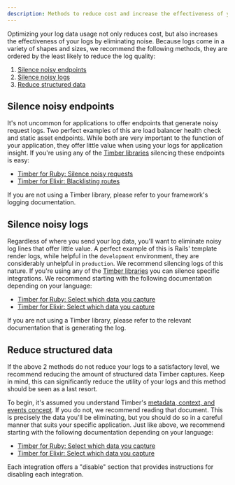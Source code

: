 ```yaml
---
description: Methods to reduce cost and increase the effectiveness of your logs.
---
```

Optimizing your log data usage not only reduces cost, but also increases the effectiveness of your logs by eliminating noise. Because logs come in a variety of shapes and sizes, we recommend the following methods, they are ordered by the least likely to reduce the log quality:

1. [Silence noisy endpoints](#silence-noisy-endpoints)
2. [Silence noisy logs](#slience-noisy-logs)
3. [Reduce structured data](#reduce-structured-data)

## Silence noisy endpoints

It's not uncommon for applications to offer endpoints that generate noisy request logs. Two perfect examples of this are load balancer health check and static asset endpoints. While both are very important to the function of your application, they offer little value when using your logs for application insight. If you're using any of the [Timber libraries](/languages) silencing these endpoints is easy:

* [Timber for Ruby: Silence noisy requests](/languages/ruby/configuration/silence-noisy-requests)
* [Timber for Elixir: Blacklisting routes](/languages/elixir/configuration/blacklisting-routes)

If you are not using a Timber library, please refer to your framework's logging documentation.

## Silence noisy logs

Regardless of where you send your log data, you'll want to eliminate noisy log lines that offer little value. A perfect example of this is Rails' template render logs, while helpful in the `development` environment, they are considerably unhelpful in `production`. We recommend silencing logs of this nature. If you're using any of the [Timber libraries](/languages) you can silence specific integrations. We recommend starting with the following documentation depending on your language:

* [Timber for Ruby: Select which data you capture](/languages/ruby/configuration/select-which-data-you-capture)
* [Timber for Elixir: Select which data you capture](/languages/elixir/configuration/select-which-data-you-capture)

If you are not using a Timber library, please refer to the relevant documentation that is generating the log.

## Reduce structured data

If the above 2 methods do not reduce your logs to a satisfactory level, we recommend reducing the amount of structured data Timber captures. Keep in mind, this can significantly reduce the utility of your logs and this method should be seen as a last resort.

To begin, it's assumed you understand Timber's [metadata, context, and events concept](/concepts/metadata-context-and-events). If you do not, we recommend reading that document. This is precisely the data you'll be eliminating, but you should do so in a careful manner that suits your specific application. Just like above, we recommend starting with the following documentation depending on your language:

* [Timber for Ruby: Select which data you capture](/languages/ruby/configuration/select-which-data-you-capture)
* [Timber for Elixir: Select which data you capture](/languages/elixir/configuration/select-which-data-you-capture)

Each integration offers a "disable" section that provides instructions for disabling each integration.
